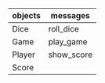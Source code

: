 objects    | messages
-----------|----------
Dice       | roll_dice
Game       | play_game
Player     | show_score
Score      | 
